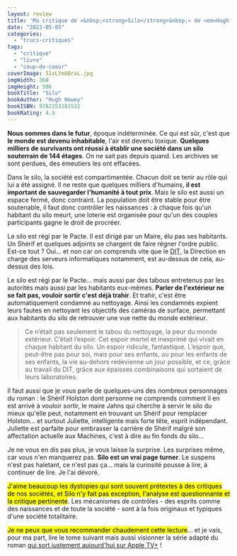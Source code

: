 ```yaml
---
layout: review
title: 'Ma critique de «&nbsp;<strong>Silo</strong>&nbsp;» de <em>Hugh Howey</em>'
date: "2023-05-05"
categories: 
  - "trucs-critiques"
tags: 
  - "critique"
  - "livre"
  - "coup-de-coeur"
coverImage: 51xLYmU8raL.jpg
imgWidth: 360
imgHeight: 596
bookTitle: "Silo"
bookAuthor: "Hugh Howey"
bookISBN: 9782253183532   
bookRating: 4.5
---
```


<strong>Nous sommes dans le futur</strong>, époque indéterminée. Ce qui est sûr, c'est que <strong>le monde est devenu inhabitable</strong>, l'air est devenu toxique. <strong>Quelques milliers de survivants ont réussi à établir une société dans un silo souterrain de 144&nbsp;étages</strong>. On ne sait pas depuis quand. Les archives se sont perdues, des émeutiers les ont effacées.

Dans le silo, la société est compartimentée. Chacun doit se tenir au rôle qui lui a été assigné. Il ne reste que quelques milliers d'humains, <strong>il est important de sauvegarder l'humanité à tout prix</strong>. Mais le silo est aussi un espace fermé, donc contraint. La population doit être stable pour être soutenable, il faut donc contrôler les naissances&nbsp;: à chaque fois qu'un habitant du silo meurt, une loterie est organisée pour qu'un des couples participants gagne le droit de procréer.

Le silo est régi par le Pacte. Il est dirigé par un Maire, élu pas ses habitants. Un Shérif et quelques adjoints se chargent de faire régner l'ordre public. Est-ce tout&nbsp;? Oui... et non car on comprends vite que le <abbr title="Département Info Technologie">DIT</abbr>, la Direction en charge des serveurs informatiques notamment, est au-dessus de cela, au-dessus des lois.

Le silo est régi par le Pacte... mais aussi par des tabous entretenus par les autorités mais aussi par les habitants eux-mêmes. <strong>Parler de l'extérieur ne se fait pas, vouloir sortir c'est déjà trahir</strong>. Et trahir, c'est être automatiquement condamné au nettoyage. Ainsi les condamnés expient leurs fautes en nettoyant les objectifs des caméras de surface, permettant aux habitants du silo de retrouver une vue nette du monde extérieur.

<blockquote class="citation">
  <p>Ce n’était pas seulement le tabou du nettoyage, la peur du monde extérieur. C’était l’espoir. Cet espoir mortel et inexprimé qui vivait en chaque habitant du silo. Un espoir ridicule, fantastique. L’espoir que, peut-être pas pour soi, mais pour ses enfants, ou pour les enfants de ses enfants, la vie au-dehors redevienne un jour possible, et ce, grâce au travail du DIT, grâce aux épaisses combinaisons qui sortaient de leurs laboratoires.</p>
</blockquote>

Il faut aussi que je vous parle de quelques-uns des nombreux personnages du roman&nbsp;: le Shérif Holston dont personne ne comprends comment il en est arrivé à vouloir sortir, le maire Jahns qui cherche à servir le silo du mieux qu'elle peut, notamment en trouvant un Shérif pour remplacer Holston... et surtout Juliette, intelligente mais forte tête, esprit indépendant. Juliette est parfaite pour embrasser la carrière de Shérif malgré son affectation actuelle aux Machines, c'est à dire au fin fonds du silo...

Je ne vous en dis pas plus, je vous laisse la surprise. Les surprises même, car vous n'en manquerez pas. <strong>Silo est un vrai <span lang="en">page turner</span></strong>. Le suspens n'est pas haletant, ce n'est pas ça... mais la curiosité pousse à lire, à continuer de lire. Je l'ai dévoré.

<mark>J'aime beaucoup les dystopies qui sont souvent prétextes à des critiques de nos sociétés, et Silo n'y fait pas exception, l'analyse est questionnante et la critique pertinente</mark>. Les mécanismes de contrôles - des esprits comme des naissances et de toute la société - sont à la fois originaux et typiques d'une société totalitaire.

<mark>Je ne peux que vous recommander chaudement cette lecture</mark>... et je vais, pour ma part, lire le tome suivant mais aussi visionner la série adapté du roman <a href="https://www.apple.com/fr/tv-pr/originals/silo/">qui sort justement aujourd'hui sur <span lang="en">Apple <abbr>TV</abbr>+</span></a>&nbsp;!

